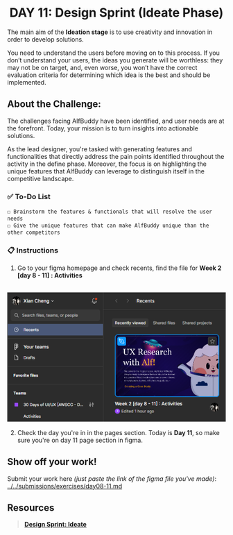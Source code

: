 **<h1 align="center"> DAY 11: Design Sprint (Ideate Phase)</h1>**

The main aim of the **Ideation stage** is to use creativity and innovation in order to develop solutions.

You need to understand the users before moving on to this process. If you don’t understand your users, the ideas you generate will be worthless: they may not be on target, and, even worse, you won’t have the correct evaluation criteria for determining which idea is the best and should be implemented.

## **About the Challenge:**

The challenges facing AlfBuddy have been identified, and user needs are at the forefront. Today, your mission is to turn insights into actionable solutions.

As the lead designer, you're tasked with generating features and functionalities that directly address the pain points identified throughout the activity in the define phase. Moreover, the focus is on highlighting the unique features that AlfBuddy can leverage to distinguish itself in the competitive landscape.

### ✅ To-Do List

    ☐ Brainstorm the features & functionals that will resolve the user needs
    ☐ Give the unique features that can make AlfBuddy unique than the other competitors

### 📋 Instructions

1. Go to your figma homepage and check recents, find the file for **Week 2 [day 8 - 11] : Activities** <br/><br/>
<img src="../../assets/tutorials/Day9-11-instruc-step1.png" alt="Instruction"/>
<br/>

2. Check the day you're in in the pages section. Today is **Day 11**, so make sure you're on day 11 page section in figma.

## Show off your work!</h3>

Submit your work here _(just paste the link of the figma file you've made)_: <a href="../../submissions/exercises/day08-11.md" target="_blank">../../submissions/exercises/day08-11.md</a>

## Resources
> [**Design Sprint: Ideate**](https://medium.com/@anthonyrousounelos/the-ideation-sprint-cross-functional-design-with-minimum-resources-38ce35ff4328)

